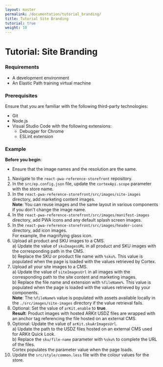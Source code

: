 ```yaml
---
layout: master
permalink: /documentation/tutorial_branding/
title: Tutorial Site Branding
tutorial: true
weight: 10
---
```

# Tutorial: Site Branding

### Requirements

* A development environment
* An Elastic Path training virtual machine

### Prerequisites

Ensure that you are familiar with the following third-party technologies:
* Git
* Node.js
* Visual Studio Code with the following extensions:
    * Debugger for Chrome
    * ESLint extension

### Example

**Before you begin**:
* Ensure that the image names and the resolution are the same.<br>

1. Navigate to the `react-pwa-reference-storefront` repository.
2. In the `src/ep.config.json` file, update the `cortexApi.scope` parameter with the store name.
4. In the `react-pwa-reference-storefront⁩/src⁩/images⁩/site-images` directory, add marketing content images.<br>
    **Note**: You can reuse images and the same layout in various components if you don't change the image name. <br>
5. In the `react-pwa-reference-storefront⁩/src⁩/images⁩/manifest-images` directory, add PWA icons and any default splash screen images. <br>
6. In the `react-pwa-reference-storefront⁩/src⁩/images⁩/header-icons` directory, add icon images. <br> For example, the magnifying glass icon.<br>
7. Upload all product and SKU images to a CMS. <br>
    a) Update the value of `skuImagesURL` in all product and SKU images with the corresponding path in the CMS.<br>
    b) Replace the SKU or product file name with `%sku%`. This value is populated when the page is loaded with the values retrieved by Cortex. <br>
8. Upload all your site images to a CMS. <br>
    a) Update the value of `siteImagesUrl` in all images with the corresponding path to the site content and marketing images.<br>
    b) Replace the file name and extension with `%fileName%`. This value is populated when the page is loaded with the values retrieved by your components. <br>
    **Note**: The `%fileName%` value is populated with assets available locally in the `./src/images/site-images` directory if the value retrieval fails. <br>
9. Optional: Set the value of `arKit.enable` to **true**. <br>
    **Result**: Product images with hosted ARKit USDZ files are wrapped with an anchor tag referencing the file hosted on an external CMS.<br>
10. Optional: Update the value of `arKit.skuArImagesUrl`. <br>
    a) Update the path to the USDZ files hosted on an external CMS used for ARKit Quick Look. <br>
    b) Replace the `sku/file-name` parameter with `%sku%` to complete the URL of the files. <br>
    Cortex populates the parameter value when the page loads.<br>
11. Update the `src/style/common.less` file with the colour values for the store.<br>
